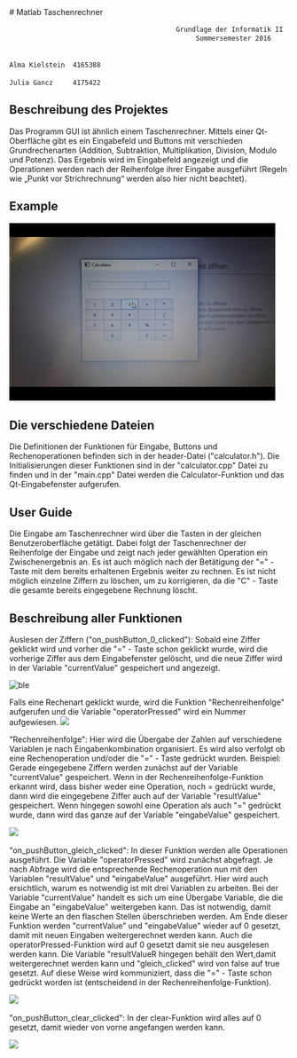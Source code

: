 
<snippet>
  <content>
# Matlab Taschenrechner

                                              Grundlage der Informatik II
                                                   Sommersemester 2016

                                                                       Alma Kielstein  4165388
                                                                       Julia Gancz     4175422



## Beschreibung des Projektes

Das Programm GUI ist ähnlich einem Taschenrechner.
Mittels einer Qt-Oberfläche gibt es ein Eingabefeld und Buttons mit verschieden Grundrechenarten (Addition, Subtraktion, Multiplikation, Division, Modulo und Potenz).
Das Ergebnis wird im Eingabefeld angezeigt und die Operationen werden nach der Reihenfolge
ihrer Eingabe ausgeführt (Regeln wie „Punkt vor Strichrechnung“ werden also hier nicht beachtet).

## Example

![Example](giphy.gif)

## Die verschiedene Dateien

Die Definitionen der Funktionen für Eingabe, Buttons und Rechenoperationen befinden sich in der header-Datei ("calculator.h").
Die Initialisierungen dieser Funktionen sind in der "calculator.cpp" Datei zu finden und in der "main.cpp" Datei werden die Calculator-Funktion und das Qt-Eingabefenster aufgerufen.

## User Guide

Die Eingabe am Taschenrechner wird über die Tasten in der gleichen Benutzeroberfläche getätigt. Dabei folgt der Taschenrechner der Reihenfolge der Eingabe und zeigt nach jeder gewählten Operation ein Zwischenergebnis an. Es ist auch möglich nach der Betätigung der "=" - Taste mit dem bereits erhaltenen Ergebnis weiter zu rechnen. Es ist nicht möglich einzelne Ziffern zu löschen, um zu korrigieren, da die "C" - Taste die gesamte bereits eingegebene Rechnung löscht.

## Beschreibung aller Funktionen

Auslesen der Ziffern ("on_pushButton_0_clicked"):
Sobald eine Ziffer geklickt wird und vorher die "=" - Taste schon geklickt wurde, wird die vorherige Ziffer aus dem Eingabefenster gelöscht, und die neue Ziffer wird in der Variable "currentValue" gespeichert und angezeigt.

![ble](https://cloud.githubusercontent.com/assets/20473063/18052695/1af86332-6dfc-11e6-97eb-8b1fe954e8fd.png)

 Falls eine Rechenart geklickt wurde, wird die Funktion "Rechenreihenfolge" aufgerufen und die Variable "operatorPressed" wird ein Nummer aufgewiesen.
![](https://cloud.githubusercontent.com/assets/20473063/18052783/94dcab36-6dfc-11e6-9306-7e7b6b9ad223.png)

"Rechenreihenfolge":
Hier wird die Übergabe der Zahlen auf verschiedene Variablen je nach Eingabenkombination organisiert. Es wird also verfolgt ob eine Rechenoperation und/oder die "=" - Taste gedrückt wurden.
Beispiel: Gerade eingegebene Ziffern werden zunächst auf der Variable "currentValue" gespeichert. Wenn in der Rechenreihenfolge-Funktion erkannt wird, dass bisher weder eine Operation, noch = gedrückt wurde, dann wird die eingegebene Ziffer auch auf der Variable "resultValue" gespeichert.
Wenn hingegen sowohl eine Operation als auch "=" gedrückt wurde, dann wird das ganze auf der Variable "eingabeValue" gespeichert.

![](https://cloud.githubusercontent.com/assets/20473063/18053068/fa66bc20-6dfd-11e6-823f-366030129f13.png)

"on_pushButton_gleich_clicked":
In dieser Funktion werden alle Operationen ausgeführt. Die Variable "operatorPressed" wird zunächst abgefragt. Je nach Abfrage wird die entsprechende Rechenoperation nun mit den Variablen "resultValue" und "eingabeValue" ausgeführt. Hier wird auch ersichtlich, warum es notwendig ist mit drei Variablen zu arbeiten. Bei der Variable "currentValue" handelt es sich um eine Übergabe Variable, die die Eingabe an "eingabeValue" weitergeben kann. Das ist notwendig, damit keine Werte an den flaschen Stellen überschrieben werden. Am Ende dieser Funktion werden "currentValue" und "eingabeValue" wieder auf 0 gesetzt, damit mit neuen Eingaben weitergerechnet werden kann. Auch die operatorPressed-Funktion wird auf 0 gesetzt damit sie neu ausgelesen werden kann. Die Variable "resultValueR hingegen behält den Wert,damit weitergerechnet werden kann und "gleich_clicked" wird von false auf true gesetzt. Auf diese Weise wird kommuniziert, dass die "=" - Taste schon gedrückt worden ist (entscheidend in der Rechenreihenfolge-Funktion).

![](https://cloud.githubusercontent.com/assets/20473063/18053072/fd55946a-6dfd-11e6-9c95-04b987481f4b.png)

"on_pushButton_clear_clicked":
In der clear-Funktion wird alles auf 0 gesetzt, damit wieder von vorne angefangen werden kann.

![](https://cloud.githubusercontent.com/assets/20473063/18053074/0050f286-6dfe-11e6-8656-0539aa37a692.png)

